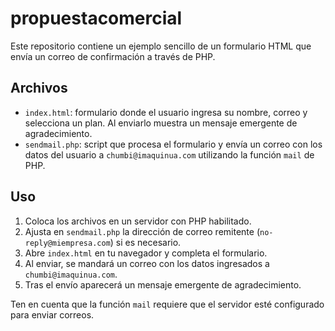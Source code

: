 # propuestacomercial

Este repositorio contiene un ejemplo sencillo de un formulario HTML que envía un correo de confirmación a través de PHP.

## Archivos

 - `index.html`: formulario donde el usuario ingresa su nombre, correo y selecciona un plan. Al enviarlo muestra un mensaje emergente de agradecimiento.
- `sendmail.php`: script que procesa el formulario y envía un correo con los datos del usuario a `chumbi@imaquinua.com` utilizando la función `mail` de PHP.

## Uso

1. Coloca los archivos en un servidor con PHP habilitado.
2. Ajusta en `sendmail.php` la dirección de correo remitente (`no-reply@miempresa.com`) si es necesario.
3. Abre `index.html` en tu navegador y completa el formulario.
4. Al enviar, se mandará un correo con los datos ingresados a `chumbi@imaquinua.com`.
5. Tras el envío aparecerá un mensaje emergente de agradecimiento.

Ten en cuenta que la función `mail` requiere que el servidor esté configurado para enviar correos.
